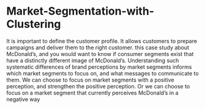 # Market-Segmentation-with-Clustering
It is important to define the customer profile. It allows customers to prepare campaigns and deliver them to the right customer.
this case study about  McDonald’s, and you would want
to know if consumer segments exist that have a distinctly different image of
 McDonald’s. Understanding such systematic differences of brand perceptions by
market segments informs which market segments to focus on, and what messages to
communicate to them. We can choose to focus on market segments with a positive
perception, and strengthen the positive perception. Or we can choose to focus on a
market segment that currently perceives McDonald’s in a negative way
